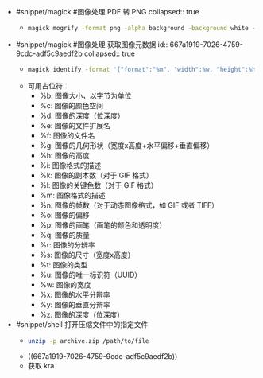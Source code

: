 - #snippet/magick #图像处理 PDF 转 PNG
  collapsed:: true
	- ```sh
	  magick mogrify -format png -alpha background -background white -flatten -density 300 -quality 100 -path out/ *.pdf
	  ```
- #snippet/magick #图像处理 获取图像元数据
  id:: 667a1919-7026-4759-9cdc-adf5c9aedf2b
  collapsed:: true
	- ```sh
	  magick identify -format '{"format":"%m", "width":%w, "height":%h, "depth":%z}' image.jpg
	  ```
	- 可用占位符：
		- %b: 图像大小，以字节为单位
		- %c: 图像的颜色空间
		- %d: 图像的深度（位深度）
		- %e: 图像的文件扩展名
		- %f: 图像的文件名
		- %g: 图像的几何形状（宽度x高度+水平偏移+垂直偏移）
		- %h: 图像的高度
		- %i: 图像格式的描述
		- %k: 图像的副本数（对于 GIF 格式）
		- %l: 图像的关键色数（对于 GIF 格式）
		- %m: 图像格式的描述
		- %n: 图像的帧数（对于动态图像格式，如 GIF 或者 TIFF）
		- %o: 图像的偏移
		- %p: 图像的画笔（画笔的颜色和透明度）
		- %q: 图像的质量
		- %r: 图像的分辨率
		- %s: 图像的尺寸（宽度x高度）
		- %t: 图像的类型
		- %u: 图像的唯一标识符（UUID）
		- %w: 图像的宽度
		- %x: 图像的水平分辨率
		- %y: 图像的垂直分辨率
		- %z: 图像的深度（位深度）
- #snippet/shell 打开压缩文件中的指定文件
	- ```sh
	  unzip -p archive.zip /path/to/file 
	  ```
	- ((667a1919-7026-4759-9cdc-adf5c9aedf2b))
	- 获取 kra